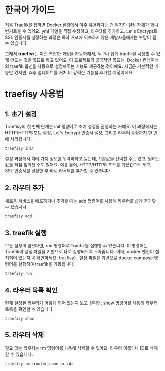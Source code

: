 # 한국어 가이드

처음 Traefik을 접하면 Docker 환경에서 아주 유용하다는 건 알지만 설정 자체가 꽤나 번거로울 수 있어요. yml 파일을 직접 수정하고, 라우터를 추가하고, Let's Encrypt로 SSL 인증서를 설정하는 과정은 특히 배포에 익숙하지 않은 개발자들에게는 부담이 될 수 있습니다.

그래서 **traefisy**는 이런 복잡한 과정을 자동화해서, 누구나 쉽게 traefik을 사용할 수 있게 만드는 것을 목표로 하고 있어요. 이 프로젝트의 궁극적인 목표는, Docker 컨테이너의 traefik 옵션을 자동으로 설정해주는 기능도 제공하는 것이에요. 지금은 기본적인 기능만 있지만, 추후 업데이트를 거쳐 더 강력한 기능을 추가할 예정이에요.

# traefisy 사용법
## 1. 초기 설정
Traefisy의 첫 번째 단계는 init 명령어로 초기 설정을 진행하는 거예요. 이 과정에서는 HTTP/HTTPS 포트 설정, Let's Encrypt 인증서 설정, 그리고 라우터 설정까지 한 번에 처리됩니다.
```bash
traefisy init
```
설정 과정에서 여러 가지 정보를 입력하라고 묻는데, 기본값을 선택할 수도 있고, 원하는 값을 직접 입력할 수도 있어요. 예를 들어, HTTP/HTTPS 포트를 기본값으로 두고, SSL 인증서를 설정한 후 바로 라우터를 추가할 수 있습니다.

## 2. 라우터 추가
새로운 서비스를 배포하거나 추가할 때는 add 명령어를 사용해 라우터를 쉽게 추가할 수 있습니다.
```bash
traefisy add
```

## 3. traefik 실행
모든 설정이 끝났다면, run 명령어로 Traefik을 실행할 수 있습니다. 이 명령어는 Traefik이 설정 파일을 기반으로 바로 실행되도록 도와줍니다. 이때, docker 엔진이 설치되어 있는지 꼭 확인하세요! traefisy는 설정 파일을 기반으로 docker compose 명령어를 실행하여 traefik을 가동합니다.
```bash
traefisy run
```

## 4. 라우터 목록 확인
현재 설정된 라우터가 어떻게 되어 있는지 보고 싶다면, show 명령어를 사용해 라우터 목록을 확인할 수 있습니다.
```bash
traefisy show
```

## 5. 라우터 삭제
필요 없는 라우터는 rm 명령어를 사용해 삭제할 수 있어요. 라우터 이름이나 ID로 삭제할 수 있습니다.
```bash
traefisy rm <router_name or id>
```

